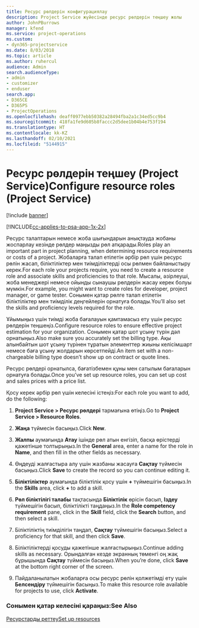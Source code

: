 ```yaml
---
title: Ресурс рөлдерін конфигурациялау
description: Project Service жүйесінде ресурс рөлдерін теңшеу жолы
author: JohnPBurrows
manager: kfend
ms.service: project-operations
ms.custom:
- dyn365-projectservice
ms.date: 8/03/2018
ms.topic: article
ms.author: ruhercul
audience: Admin
search.audienceType:
- admin
- customizer
- enduser
search.app:
- D365CE
- D365PS
- ProjectOperations
ms.openlocfilehash: deaff0977ebb50382a28494fba2a1c34ed5cc9b4
ms.sourcegitcommit: 418fa1fe9d605b8faccc2d5dee1b04b4e753f194
ms.translationtype: HT
ms.contentlocale: kk-KZ
ms.lasthandoff: 02/10/2021
ms.locfileid: "5144915"
---
```

# <a name="configure-resource-roles-project-service"></a><span data-ttu-id="fe5c9-103">Ресурс рөлдерін теңшеу (Project Service)</span><span class="sxs-lookup"><span data-stu-id="fe5c9-103">Configure resource roles (Project Service)</span></span>

[!include [banner](../includes/psa-now-project-operations.md)]

[!INCLUDE[cc-applies-to-psa-app-1x-2x](../includes/cc-applies-to-psa-app-1x-2x.md)]

<span data-ttu-id="fe5c9-104">Ресурс талаптарын немесе жоба шығындарын анықтауда жобаны жоспарлау кезінде рөлдер маңызды рөл атқарады.</span><span class="sxs-lookup"><span data-stu-id="fe5c9-104">Roles play an important part in project planning, when determining resource requirements or costs of a project.</span></span> <span data-ttu-id="fe5c9-105">Жобаларға талап етілетін әрбір рөл үшін ресурс рөлін жасап, біліктіліктер мен тиімділіктерді осы рөлмен байланыстыру керек.</span><span class="sxs-lookup"><span data-stu-id="fe5c9-105">For each role your projects require, you need to create a resource role and associate skills and proficiencies to that role.</span></span> <span data-ttu-id="fe5c9-106">Мысалы, әзірлеуші, жоба менеджері немесе ойынды сынаушы рөлдерін жасау керек болуы мүмкін.</span><span class="sxs-lookup"><span data-stu-id="fe5c9-106">For example, you might want to create roles for developer, project manager, or game tester.</span></span> <span data-ttu-id="fe5c9-107">Сонымен қатар рөлге талап етілетін біліктіліктер мен тиімділік деңгейлерін орнатуға болады.</span><span class="sxs-lookup"><span data-stu-id="fe5c9-107">You’ll also set the skills and proficiency levels required for the role.</span></span>  
  
 <span data-ttu-id="fe5c9-108">Ұйымыңыз үшін тиімді жоба бағалауын қамтамасыз ету үшін ресурс рөлдерін теңшеңіз.</span><span class="sxs-lookup"><span data-stu-id="fe5c9-108">Configure resource roles to ensure effective project estimation for your organization.</span></span>  <span data-ttu-id="fe5c9-109">Сонымен қатар шот ұсыну түрін дәл орнатыңыз.</span><span class="sxs-lookup"><span data-stu-id="fe5c9-109">Also make sure you accurately set the billing type.</span></span> <span data-ttu-id="fe5c9-110">Ақы алынбайтын шот ұсыну түрінен тұратын элементтер жиыны келісімшарт немесе баға ұсыну жолдарын көрсетпейді.</span><span class="sxs-lookup"><span data-stu-id="fe5c9-110">An item set with a non-chargeable billing type doesn’t show up on contract or quote lines.</span></span>  
  
 <span data-ttu-id="fe5c9-111">Ресурс рөлдері орнатылса, бағатізбемен құны мен сатылым бағаларын орнатуға болады.</span><span class="sxs-lookup"><span data-stu-id="fe5c9-111">Once you’ve set up resource roles, you can set up cost and sales prices with a price list.</span></span>  
  
 <span data-ttu-id="fe5c9-112">Қосу керек әрбір рөл үшін келесіні істеңіз:</span><span class="sxs-lookup"><span data-stu-id="fe5c9-112">For each role you want to add, do the following:</span></span>  
  
1.  <span data-ttu-id="fe5c9-113">**Project Service > Ресурс рөлдері** тармағына өтіңіз.</span><span class="sxs-lookup"><span data-stu-id="fe5c9-113">Go to **Project Service > Resource Roles**.</span></span>  
  
2.  <span data-ttu-id="fe5c9-114">**Жаңа** түймесін басыңыз.</span><span class="sxs-lookup"><span data-stu-id="fe5c9-114">Click **New**.</span></span>  
  
3.  <span data-ttu-id="fe5c9-115">**Жалпы** аумағында **Атау** ішінде рөл атын енгізіп, басқа өрістерді қажетінше толтырыңыз.</span><span class="sxs-lookup"><span data-stu-id="fe5c9-115">In the **General** area, enter a name for the role in **Name**, and then fill in the other fields as necessary.</span></span>  
  
4.  <span data-ttu-id="fe5c9-116">Өңдеуді жалғастыра алу үшін жазбаны жасауға **Сақтау** түймесін басыңыз.</span><span class="sxs-lookup"><span data-stu-id="fe5c9-116">Click **Save** to create the record so you can continue editing it.</span></span>  
  
5.  <span data-ttu-id="fe5c9-117">**Біліктіліктер** аумағында біліктілік қосу үшін **+** түймешігін басыңыз.</span><span class="sxs-lookup"><span data-stu-id="fe5c9-117">In the **Skills** area, click **+** to add a skill.</span></span>  
  
6.  <span data-ttu-id="fe5c9-118">**Рөл біліктілігі талабы** тақтасында **Біліктілік** өрісін басып, **Іздеу** түймешігін басып, біліктілікті таңдаңыз.</span><span class="sxs-lookup"><span data-stu-id="fe5c9-118">In the **Role competency requirement** pane, click in the **Skill** field, click the **Search** button, and then select a skill.</span></span>  
  
7.  <span data-ttu-id="fe5c9-119">Біліктіліктің тиімділігін таңдап, **Сақтау** түймешігін басыңыз.</span><span class="sxs-lookup"><span data-stu-id="fe5c9-119">Select a proficiency for that skill, and then click **Save**.</span></span>  
  
8.  <span data-ttu-id="fe5c9-120">Біліктіліктерді қосуды қажетінше жалғастырыңыз.</span><span class="sxs-lookup"><span data-stu-id="fe5c9-120">Continue adding skills as necessary.</span></span> <span data-ttu-id="fe5c9-121">Орындалған кезде экранның төменгі оң жақ бұрышында **Сақтау** түймесін басыңыз.</span><span class="sxs-lookup"><span data-stu-id="fe5c9-121">When you’re done, click **Save** at the bottom right corner of the screen.</span></span>  
  
9. <span data-ttu-id="fe5c9-122">Пайдаланылатын жобаларға осы ресурс рөлін қолжетімді ету үшін **Белсендіру** түймешігін басыңыз.</span><span class="sxs-lookup"><span data-stu-id="fe5c9-122">To make this resource role available for projects to use, click **Activate**.</span></span>  
  
### <a name="see-also"></a><span data-ttu-id="fe5c9-123">Сонымен қатар келесіні қараңыз:</span><span class="sxs-lookup"><span data-stu-id="fe5c9-123">See Also</span></span>  
 [<span data-ttu-id="fe5c9-124">Ресурстарды реттеу</span><span class="sxs-lookup"><span data-stu-id="fe5c9-124">Set up resources</span></span>](../psa/set-up-resources.md)

